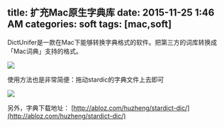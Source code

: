 title: 扩充Mac原生字典库
date: 2015-11-25 1:46 AM
categories: soft
tags: [mac,soft]
---
DictUnifer是一款在Mac下能够转换字典格式的软件。把第三方的词库转换成「Mac词典」支持的格式。

<!--more-->
![](https://ws4.sinaimg.cn/large/006tKfTcly1flzgn32mbnj30ki090jsm.jpg)

使用方法也是非常简便：拖动stardic的字典文件上去即可

![](https://ws1.sinaimg.cn/large/006tKfTcly1flzgn7667gg30c90duali.gif)


另外，字典下载地址： [http://abloz.com/huzheng/stardict-dic/](http://abloz.com/huzheng/stardict-dic/)
